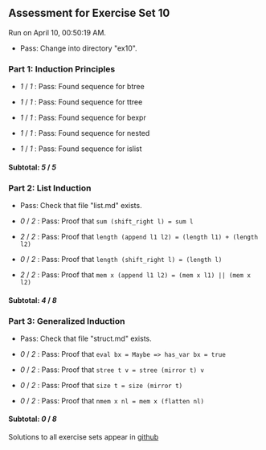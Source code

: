 ## Assessment for Exercise Set 10

Run on April 10, 00:50:19 AM.

+ Pass: Change into directory "ex10".

### Part 1: Induction Principles

+  _1_ / _1_ : Pass: Found sequence for btree

+  _1_ / _1_ : Pass: Found sequence for ttree

+  _1_ / _1_ : Pass: Found sequence for bexpr

+  _1_ / _1_ : Pass: Found sequence for nested

+  _1_ / _1_ : Pass: Found sequence for islist

#### Subtotal: _5_ / _5_

### Part 2: List Induction

+ Pass: Check that file "list.md" exists.

+  _0_ / _2_ : Pass: Proof that `sum (shift_right l) = sum l`

+  _2_ / _2_ : Pass: Proof that `length (append l1 l2) = (length l1) + (length l2)`

+  _0_ / _2_ : Pass: Proof that `length (shift_right l) = (length l)`

+  _2_ / _2_ : Pass: Proof that `mem x (append l1 l2) = (mem x l1) || (mem x l2)`

#### Subtotal: _4_ / _8_

### Part 3: Generalized Induction

+ Pass: Check that file "struct.md" exists.

+  _0_ / _2_ : Pass: Proof that `eval bx = Maybe => has_var bx = true`

+  _0_ / _2_ : Pass: Proof that `stree t v = stree (mirror t) v`

+  _0_ / _2_ : Pass: Proof that `size t = size (mirror t)`

+  _0_ / _2_ : Pass: Proof that `nmem x nl = mem x (flatten nl)`

#### Subtotal: _0_ / _8_



Solutions to all exercise sets appear in [github](https://github.umn.edu/csci2041-s19/exsol2041-s19/)

